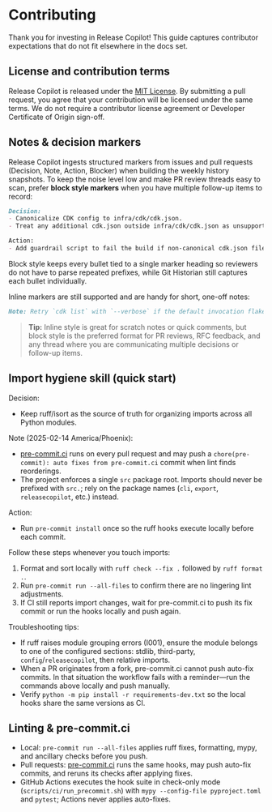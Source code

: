 # Contributing

Thank you for investing in Release Copilot! This guide captures contributor expectations that do not fit elsewhere in the docs set.

## License and contribution terms

Release Copilot is released under the [MIT License](LICENSE). By submitting a pull request, you agree that your contribution will be licensed under the same terms. We do not require a contributor license agreement or Developer Certificate of Origin sign-off.

## Notes & decision markers

Release Copilot ingests structured markers from issues and pull requests (Decision, Note, Action, Blocker) when building the weekly history snapshots. To keep the noise level low and make PR review threads easy to scan, prefer **block style markers** when you have multiple follow-up items to record:

```markdown
Decision:
- Canonicalize CDK config to infra/cdk/cdk.json.
- Treat any additional cdk.json outside infra/cdk/cdk.json as unsupported for CI.

Action:
- Add guardrail script to fail the build if non-canonical cdk.json files are committed.
```

Block style keeps every bullet tied to a single marker heading so reviewers do not have to parse repeated prefixes, while Git Historian still captures each bullet individually.

Inline markers are still supported and are handy for short, one-off notes:

```markdown
Note: Retry `cdk list` with `--verbose` if the default invocation flakes.
```

> **Tip:** Inline style is great for scratch notes or quick comments, but block style is the preferred format for PR reviews, RFC feedback, and any thread where you are communicating multiple decisions or follow-up items.

## Import hygiene skill (quick start)

Decision:
- Keep ruff/isort as the source of truth for organizing imports across all Python modules.

Note (2025-02-14 America/Phoenix):
- [pre-commit.ci](https://pre-commit.ci/) runs on every pull request and may push a `chore(pre-commit): auto fixes from pre-commit.ci` commit when lint finds reorderings.
- The project enforces a single `src` package root. Imports should never be prefixed with `src.`; rely on the package names (`cli`, `export`, `releasecopilot`, etc.) instead.

Action:
- Run `pre-commit install` once so the ruff hooks execute locally before each commit.

Follow these steps whenever you touch imports:

1. Format and sort locally with `ruff check --fix .` followed by `ruff format .`.
2. Run `pre-commit run --all-files` to confirm there are no lingering lint adjustments.
3. If CI still reports import changes, wait for pre-commit.ci to push its fix commit or run the hooks locally and push again.

Troubleshooting tips:

- If ruff raises module grouping errors (I001), ensure the module belongs to one of the configured sections: stdlib, third-party, `config`/`releasecopilot`, then relative imports.
- When a PR originates from a fork, pre-commit.ci cannot push auto-fix commits. In that situation the workflow fails with a reminder—run the commands above locally and push manually.
- Verify `python -m pip install -r requirements-dev.txt` so the local hooks share the same versions as CI.

## Linting & pre-commit.ci

- Local: `pre-commit run --all-files` applies ruff fixes, formatting, mypy, and ancillary checks before you push.
- Pull requests: [pre-commit.ci](https://pre-commit.ci/) runs the same hooks, may push auto-fix commits, and reruns its checks after applying fixes.
- GitHub Actions executes the hook suite in check-only mode (`scripts/ci/run_precommit.sh`) with `mypy --config-file pyproject.toml` and `pytest`; Actions never applies auto-fixes.
